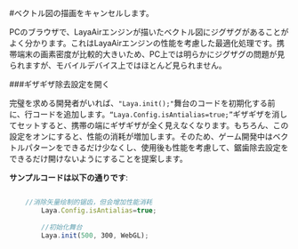 #ベクトル図の描画をキャンセルします。



PCのブラウザで、LayaAirエンジンが描いたベクトル図にジグザグがあることがよく分かります。これはLayaAirエンジンの性能を考慮した最適化処理です。携帯端末の画素密度が比較的大きいため、PC上では明らかにジグザグの問題が見られますが、モバイルデバイス上ではほとんど見られません。



###ギザギザ除去設定を開く

完璧を求める開発者がいれば、`"Laya.init();"`舞台のコードを初期化する前に、行コードを追加します。`“Laya.Config.isAntialias=true;”`ギザギザを消してセットすると、携帯の端にギザギザが全く見えなくなります。もちろん、この設定をオンにすると、性能の消耗が増加します。そのため、ゲーム開発中はベクトルパターンをできるだけ少なくし、使用後も性能を考慮して、鋸歯除去設定をできるだけ開けないようにすることを提案します。

**サンプルコードは以下の通りです**:


```javascript

    //消除矢量绘制的锯齿，但会增加性能消耗
        Laya.Config.isAntialias=true;
         
        //初始化舞台
        Laya.init(500, 300, WebGL);
```


